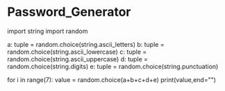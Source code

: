 # Password_Generator

import string
import random

a: tuple = random.choice(string.ascii_letters)
b: tuple = random.choice(string.ascii_lowercase)
c: tuple = random.choice(string.ascii_uppercase)
d: tuple = random.choice(string.digits)
e: tuple = random.choice(string.punctuation)


for i in range(7):
    value = random.choice(a+b+c+d+e)
    print(value,end="")
